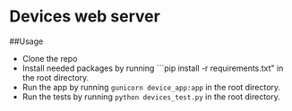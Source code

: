 # Devices web server
##Usage
- Clone the repo
- Install needed packages by running ```pip install -r requirements.txt" in the root directory.
- Run the app by running ```gunicorn device_app:app``` in the root directory.
- Run the tests by running ```python devices_test.py``` in the root directory.